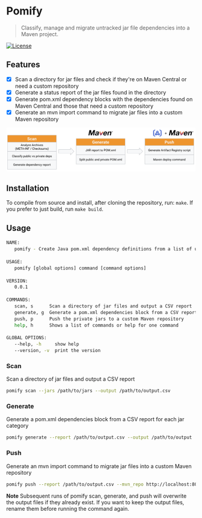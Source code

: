 # Pomify

> Classify, manage and migrate untracked jar file dependencies into a Maven project.

[![License](https://img.shields.io/badge/License-Apache_2.0-blue.svg)](https://opensource.org/licenses/Apache-2.0)

## Features

- [x] Scan a directory for jar files and check if they're on Maven Central or need a custom repository
- [x] Generate a status report of the jar files found in the directory
- [x] Generate pom.xml dependency blocks with the dependencies found on Maven Central and those that need a custom repository
- [x] Generate an mvn import command to migrate jar files into a custom Maven repository

![How it works](assets/pomify-process.png)

## Installation

To compile from source and install, after cloning the repository, run: `make`. If you prefer to just build, run `make build`.

## Usage

```bash
NAME:
   pomify - Create Java pom.xml dependency definitions from a list of unknown jar files

USAGE:
   pomify [global options] command [command options]

VERSION:
   0.0.1

COMMANDS:
   scan, s      Scan a directory of jar files and output a CSV report
   generate, g  Generate a pom.xml dependencies block from a CSV report for each jar category
   push, p      Push the private jars to a custom Maven repository
   help, h      Shows a list of commands or help for one command

GLOBAL OPTIONS:
   --help, -h     show help
   --version, -v  print the version
```

### Scan
Scan a directory of jar files and output a CSV report

```bash
pomify scan --jars /path/to/jars --output /path/to/output.csv
```

### Generate

Generate a pom.xml dependencies block from a CSV report for each jar category

```bash
pomify generate --report /path/to/output.csv --output /path/to/output
```

### Push

Generate an mvn import command to migrate jar files into a custom Maven repository

```bash
pomify push --report /path/to/output.csv --mvn_repo http://localhost:8081/repository/maven-releases
```

**Note** Subsequent runs of pomify scan, generate, and push will overwrite the output files if they already exist. If you want to keep the output files, rename them before running the command again.
